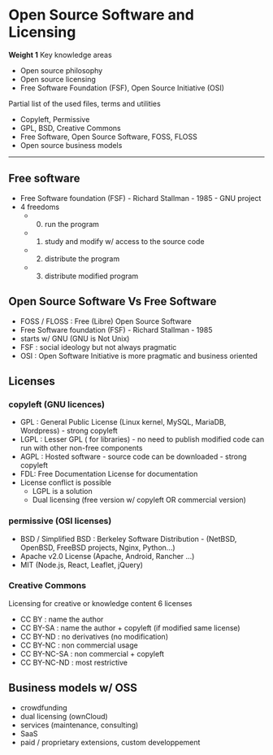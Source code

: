 # Open Source Software and Licensing

**Weight 1**
Key knowledge areas

- Open source philosophy
- Open source licensing
- Free Software Foundation (FSF), Open Source Initiative (OSI)

Partial list of the used files, terms and utilities

- Copyleft, Permissive
- GPL, BSD, Creative Commons
- Free Software, Open Source Software, FOSS, FLOSS
- Open source business models

---

## Free software

- Free Software foundation (FSF) - Richard Stallman - 1985 - GNU project
- 4 freedoms
  - 0. run the program
  - 1. study and modify w/ access to the source code
  - 2. distribute the program
  - 3. distribute modified program

## Open Source Software Vs Free Software

- FOSS / FLOSS : Free (Libre) Open Source Software
- Free Software foundation (FSF) - Richard Stallman - 1985
- starts w/ GNU (GNU is Not Unix)
- FSF : social ideology but not always pragmatic
- OSI : Open Software Initiative is more pragmatic and business oriented

## Licenses

### copyleft (GNU licences)

- GPL : General Public License (Linux kernel, MySQL, MariaDB, Wordpress) - strong copyleft
- LGPL : Lesser GPL ( for libraries) - no need to publish modified code can run with other non-free components
- AGPL : Hosted software - source code can be downloaded - strong copyleft
- FDL: Free Documentation License for documentation
- License conflict is possible
  - LGPL is a solution
  - Dual licensing (free version w/ copyleft OR commercial version)

### permissive (OSI licenses)

- BSD / Simplified BSD : Berkeley Software Distribution - (NetBSD, OpenBSD, FreeBSD projects, Nginx, Python...)
- Apache v2.0 License (Apache, Android, Rancher ...)
- MIT (Node.js, React, Leaflet, jQuery)

### Creative Commons

Licensing for creative or knowledge content
6 licenses

- CC BY : name the author
- CC BY-SA : name the author + copyleft (if modified same license)
- CC BY-ND : no derivatives (no modification)
- CC BY-NC : non commercial usage
- CC BY-NC-SA : non commercial + copyleft
- CC BY-NC-ND : most restrictive

## Business models w/ OSS

- crowdfunding
- dual licensing (ownCloud)
- services (maintenance, consulting)
- SaaS
- paid / proprietary extensions, custom developpement
